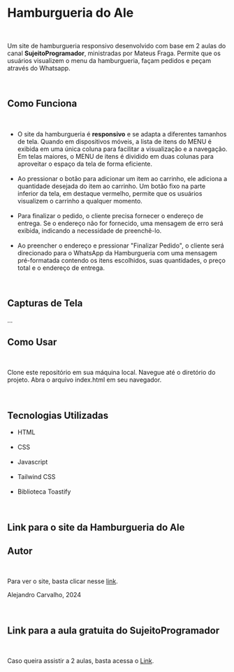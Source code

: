 <h1>Hamburgueria do Ale</h1>
<br>
<p>Um site de hamburgueria responsivo desenvolvido com base em 2 aulas do canal <strong>SujeitoProgramador</strong>, ministradas por Mateus Fraga. Permite que os usuários visualizem o menu da hamburgueria, façam pedidos e peçam através do Whatsapp.</p>
<br>

<h2>Como Funciona</h2>
<br>
<ul>
<li>O site da hamburgueria é <strong>responsivo</strong> e se adapta a diferentes tamanhos de tela. Quando em dispositivos móveis, a lista de itens do MENU é exibida em uma única coluna para facilitar a visualização e a navegação. Em telas maiores, o MENU de itens é dividido em duas colunas para aproveitar o espaço da tela de forma eficiente.</li>
<br>
<li>Ao pressionar o botão para adicionar um item ao carrinho, ele adiciona a quantidade desejada do item ao carrinho. Um botão fixo na parte inferior da tela, em destaque vermelho, permite que os usuários visualizem o carrinho a qualquer momento.</li>
<br>
<li>Para finalizar o pedido, o cliente precisa fornecer o endereço de entrega. Se o endereço não for fornecido, uma mensagem de erro será exibida, indicando a necessidade de preenchê-lo.</li>
<br>
<li>Ao preencher o endereço e pressionar "Finalizar Pedido", o cliente será direcionado para o WhatsApp da Hamburgueria com uma mensagem pré-formatada contendo os itens escolhidos, suas quantidades, o preço total e o endereço de entrega.</li>
</ul>
<br>
<h2>Capturas de Tela</h2>
...
<br>
<h2>Como Usar</h2>
<br>
<p>Clone este repositório em sua máquina local.
Navegue até o diretório do projeto.
Abra o arquivo index.html em seu navegador.</p>
<br>
<h2>Tecnologias Utilizadas</h2>
<ul>
  <li>HTML</li>
  <br>
  <li>CSS</li>
  <br>
  <li>Javascript</li>
  <br>
  <li>Tailwind CSS</li>
  <br>
  <li>Biblioteca Toastify</li>
</ul>
<br>
<h2>Link para o site da Hamburgueria do Ale</h2>
<h2>Autor</h2><br>
<p>Para ver o site, basta clicar nesse <a href="https://hamburgueria-do-nfn0qbx56-alecarvalho950s-projects.vercel.app/">link</a>.</p>
<p>Alejandro Carvalho, 2024</p>
<br>

<h2>Link para a aula gratuita do SujeitoProgramador</h2><br>
<p>Caso queira assistir a 2 aulas, basta acessa o <a href="https://sujeitoprogramador.com/aula-frontend/">Link</a>.</p>


